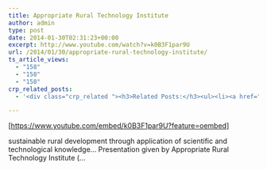 ```yaml
---
title: Appropriate Rural Technology Institute
author: admin
type: post
date: 2014-01-30T02:31:23+00:00
excerpt: http://www.youtube.com/watch?v=k0B3F1par9U
url: /2014/01/30/appropriate-rural-technology-institute/
ts_article_views:
  - "158"
  - "158"
  - "158"
crp_related_posts:
  - '<div class="crp_related "><h3>Related Posts:</h3><ul><li><a href="https://scdhub.org/2017/12/25/wastewater-treatment-and-biosolids-management/"    ><img src="https://scdhub.org/wp-content/uploads/2017/12/wastewater-treatment-and-biosoli-150x150.jpg" alt="Wastewater treatment and Biosolids management" title="Wastewater treatment and Biosolids management" width="150" height="150" class="crp_thumb crp_featured" /><span class="crp_title">Wastewater treatment and Biosolids management</span></a></li><li><a href="https://scdhub.org/2018/01/06/household-and-neighborhood-sanitation-infrastructures-excreta-wastewater-disposal-in-developing-countries/"    ><img src="https://scdhub.org/wp-content/plugins/contextual-related-posts/default.png" alt="Household and neighborhood Sanitation Infrastructures: Excreta, wastewater disposal in developing countries" title="Household and neighborhood Sanitation Infrastructures: Excreta, wastewater disposal in developing countries" width="150" height="150" class="crp_thumb crp_default" /><span class="crp_title">Household and neighborhood Sanitation&hellip;</span></a></li><li><a href="https://scdhub.org/education/"    ><img src="https://scdhub.org/wp-content/uploads/2017/07/Screen-Shot-2017-07-04-at-8.10.22-AM-150x150.png" alt="Education" title="Education" width="150" height="150" class="crp_thumb crp_featured" /><span class="crp_title">Education</span></a></li><li><a href="https://scdhub.org/cities/"    ><img src="https://scdhub.org/wp-content/plugins/contextual-related-posts/default.png" alt="Cities" title="Cities" width="150" height="150" class="crp_thumb crp_default" /><span class="crp_title">Cities</span></a></li><li><a href="https://scdhub.org/2017/06/11/harvard-public-health-april-20-2017-harnessing-data-to-improve-health/"    ><img src="https://scdhub.org/wp-content/uploads/2017/06/Screen-Shot-2017-06-10-at-5.55.48-PM-150x150.png" alt="Harnessing data to improve health" title="Harnessing data to improve health" width="150" height="150" class="crp_thumb crp_featured" /><span class="crp_title">Harnessing data to improve health</span></a></li><li><a href="https://scdhub.org/2018/02/17/the-atlantis-water-supply-scheme-a-csir-supported-artificial-groundwater-recharge-system/"    ><img src="https://scdhub.org/wp-content/uploads/2018/02/the-atlantis-water-supply-scheme-150x150.jpg" alt="The Atlantis Water Supply Scheme – a CSIR-supported artificial groundwater recharge system" title="The Atlantis Water Supply Scheme – a CSIR-supported artificial groundwater recharge system" width="150" height="150" class="crp_thumb crp_featured" /><span class="crp_title">The Atlantis Water Supply Scheme – a CSIR-supported&hellip;</span></a></li></ul><div class="crp_clear"></div></div>'

---
```

[https://www.youtube.com/embed/k0B3F1par9U?feature=oembed] 

sustainable rural development through application of scientific and technological knowledge&#8230; Presentation given by Appropriate Rural Technology Institute (&#8230;